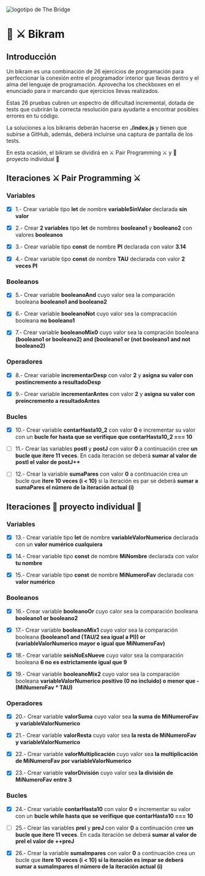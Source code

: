 ![logotipo de The Bridge](https://user-images.githubusercontent.com/27650532/77754601-e8365180-702b-11ea-8bed-5bc14a43f869.png  "logotipo de The Bridge")

# :european_castle: :crossed_swords: Bikram #

## Introducción ##
Un bikram es una combinación de 26 ejercicios de programación para perfeccionar la conexión entre el programador interior que llevas dentro y el alma del lenguaje de programación. Aprovecha los checkboxes en el enunciado para ir marcando que ejercicios llevas realizados.

Estas 26 pruebas cubren un espectro de dificultad incremental, dotada de tests que cubrirán la correcta resolución para ayudarte a encontrar posibles errores en tu código.

La soluciones a los bikrams deberán hacerse en **./index.js** y tienen que subirse a GitHub, además, deberá incluirse una captura de pantalla de los tests.

En esta ocasión, el bikram se dividirá en :crossed_swords: Pair Programming :crossed_swords: y :european_castle: proyecto individual :european_castle:

## Iteraciones :crossed_swords: Pair Programming :crossed_swords: ##

### Variables ###

- [x] 1.- Crear variable tipo **let** de nombre **variableSinValor** declarada **sin valor**

- [x] 2.- Crear **2 variables** tipo **let** de nombres **booleano1** y **booleano2** con valores **booleanos**

- [x] 3.- Crear variable tipo **const** de nombre **PI** declarada con valor **3.14**

- [x] 4.- Crear variable tipo **const** de nombre **TAU** declarada con valor **2 veces PI**

### Booleanos ###

- [x] 5.- Crear variable **booleanoAnd** cuyo valor sea la comparación booleana **booleano1 and booleano2**

- [x] 6.- Crear variable **booleanoNot** cuyo valor sea la compracación booleana **no booleano1**

- [x] 7.- Crear variable **booleanoMix0** cuyo valor sea la compración booleana **(booleano1 or booleano2) and (booleano1 or (not booleano1 and not booleano2)**

### Operadores ###

- [x] 8.- Crear variable **incrementarDesp** con valor **2** y **asigna su valor con postincremento a resultadoDesp**

- [x] 9.- Crear variable **incrementarAntes** con valor **2** y **asigna su valor con preincremento a resultadoAntes**

### Bucles ###

- [x] 10.- Crear variable **contarHasta10_2** con valor **0** e incrementar su valor con un **bucle for hasta que se verifique que contarHasta10_2 === 10** 

- [ ] 11.- Crear las variables **postI** y **postJ** con valor **0** a continuación cree **un bucle que itere 11 veces**. En cada iteración se deberá **sumar al valor de postI el valor de postJ++**

- [ ] 12.- Crear la variable **sumaPares** con valor **0** a continuación crea un bucle que **itere 10 veces (i < 10)** si la iteración es par se deberá **sumar a sumaPares el número de la iteración actual (i)**

## Iteraciones :european_castle: proyecto individual :european_castle: ##

### Variables ###

- [x] 13.- Crear variable tipo **let** de nombre **variableValorNumerico** declarada con un **valor numérico cualquiera**

- [x] 14.- Crear variable tipo **const** de nombre **MiNombre** declarada con valor **tu nombre**

- [x] 15.- Crear variable tipo **const** de nombre **MiNumeroFav** declarada con **valor numérico**

### Booleanos ###

- [x] 16.- Crear variable **booleanoOr** cuyo calor sea la comparación booleana **booleano1 or booleano2**

- [x] 17.- Crear variable **booleanoMix1** cuyo valor sea la comparación booleana **(booleano1 and (TAU/2 sea igual a PI)) or (variableValorNumerico mayor o igual que MiNumeroFav)**

- [x] 18.- Crear variable **seisNoEsNueve** cuyo valor sea la comparación booleana **6 no es estrictamente igual que 9**


- [x] 19.- Crear variable **booleanoMix2** cuyo valor sea la comparación booleana **variableValorNumerico positivo (0 no incluido) o menor que -(MiNumeroFav * TAU)**

### Operadores ###

- [x] 20.- Crear variable **valorSuma** cuyo valor sea **la suma de MiNumeroFav y variableValorNumerico**

- [x] 21.-  Crear variable **valorResta** cuyo valor sea **la resta de MiNumeroFav y variableValorNumerico**

- [x] 22.-  Crear variable **valorMultiplicación** cuyo valor sea **la multiplicación de MiNumeroFav por variableValorNumerico**

- [x] 23.-  Crear variable **valorDivisión** cuyo valor sea **la división de MiNumeroFav entre 3**

### Bucles ###

- [x] 24.- Crear variable **contarHasta10** con valor **0** e incrementar su valor con un **bucle while hasta que se verifique que contarHasta10 === 10**

- [ ] 25.- Crear las variables **preI** y **preJ** con valor **0** a continuación cree **un bucle que itere 11 veces**. En cada iteración se deberá **sumar al valor de preI el valor de ++preJ**

- [x] 26.- Crear la variable **sumaImpares** con valor **0** a continuación crea un bucle que **itere 10 veces (i < 10) si la iteración es impar se deberá sumar a sumaImpares el número de la iteración actual (i)**
